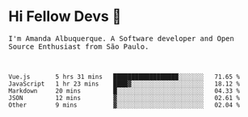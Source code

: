 # Hi Fellow Devs :wave:
   
<p>
  <samp>
    I'm Amanda Albuquerque. A Software developer and Open Source Enthusiast from São Paulo.
  </samp>

  
<!--   [![Twitter Follow](https://img.shields.io/twitter/follow/alalbux?style=social)](https://www.twitter.com/alalbux)
  [![Linkedin Badge](https://img.shields.io/badge/-alalbux-blue?style=flat-square&logo=Linkedin&logoColor=white&link=https://www.linkedin.com/in/alalbux/)](https://www.linkedin.com/in/alalbux/)
  [![Medium Badge](https://img.shields.io/badge/-alalbux-black?style=flat-square&logo=Medium&logoColor=white&link=https://medium.com/@alalbux)](https://medium.com/@alalbux) -->
</p>

  <br/>
  

<!--START_SECTION:waka-->
```text
Vue.js       5 hrs 31 mins   ██████████████████░░░░░░░   71.65 % 
JavaScript   1 hr 23 mins    ████▓░░░░░░░░░░░░░░░░░░░░   18.12 % 
Markdown     20 mins         █░░░░░░░░░░░░░░░░░░░░░░░░   04.33 % 
JSON         12 mins         ▓░░░░░░░░░░░░░░░░░░░░░░░░   02.61 % 
Other        9 mins          ▓░░░░░░░░░░░░░░░░░░░░░░░░   02.04 % 
```
<!--END_SECTION:waka-->

